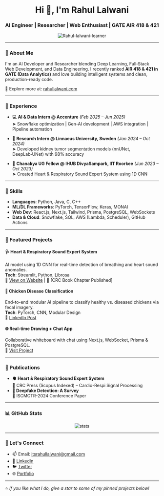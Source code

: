 <h1 align="center">Hi 👋, I'm Rahul Lalwani</h1>
<h3 align="center">AI Engineer | Researcher | Web Enthusiast | GATE AIR 418 & 421</h3>

<p align="center">
  <img src="https://komarev.com/ghpvc/?username=Rahul-lalwani-learner&label=Profile%20views&color=0e75b6&style=flat" alt="Rahul-lalwani-learner" />
</p>

---

### 🚀 About Me

I'm an AI Developer and Researcher blending Deep Learning, Full‑Stack Web Development, and Data Engineering. I recently ranked **AIR 418 & 421 in GATE (Data Analytics)** and love building intelligent systems and clean, production-ready code.

🧠 Explore more at: [rahullalwani.com](https://rahullalwani.com)

---

### 💼 Experience

- 💻 **AI & Data Intern @ Accenture** *(Feb 2025 – Jun 2025)*  
  ➤ Snowflake optimization | Gen-AI development | AWS integration | Pipeline automation  

- 🔬 **Research Intern @ Linnaeus University, Sweden** *(Jan 2024 – Oct 2024)*  
  ➤ Developed kidney tumor segmentation models (nnUNet, DeepLab‑UNet) with 98% accuracy  

- 🧠 **Chanakya UG Fellow @ IHUB DivyaSampark, IIT Roorkee** *(Jun 2023 – Oct 2023)*  
  ➤ Created Heart & Respiratory Sound Expert System using 1D CNN

---

### 🧠 Skills

- **Languages**: Python, Java, C, C++  
- **ML/DL Frameworks**: PyTorch, TensorFlow, Keras, MONAI  
- **Web Dev**: React.js, Next.js, Tailwind, Prisma, PostgreSQL, WebSockets  
- **Data & Cloud**: Snowflake, SQL, AWS (Lambda, Scheduler), GitHub Actions  

---

### 📌 Featured Projects

#### 🩺 Heart & Respiratory Sound Expert System  
AI model using 1D CNN for real-time detection of breathing and heart sound anomalies.  
**Tech**: Streamlit, Python, Librosa  
🔗 [View on Website](https://rahullalwani.com) | 📕 [CRC Book Chapter Published]

#### 🐔 Chicken Disease Classification  
End-to-end modular AI pipeline to classify healthy vs. diseased chickens via fecal imagery.  
**Tech**: PyTorch, CNN, Modular Design  
🔗 [LinkedIn Post](https://www.linkedin.com/posts/itsrahullalwani_deeplearningproject-industrystyle-modularprogramming-activity-7094854358487470082-7aTh)

#### 🌐 Real-time Drawing + Chat App  
Collaborative whiteboard with chat using Next.js, WebSocket, Prisma & PostgreSQL.  
🔗 [Visit Project](https://rahullalwani.com)

---

### 📄 Publications

- **🫀 Heart & Respiratory Sound Expert System**  
  📘 CRC Press (Scopus Indexed) – Cardio-Respi Signal Processing  
- **🧠 Deepfake Detection: A Survey**  
  🧾 ISCMCTR-2024 Conference Paper  

---

### 📊 GitHub Stats

<p align="center">
  <img src="https://github-readme-stats.vercel.app/api?username=Rahul-lalwani-learner&show_icons=true&theme=tokyonight" alt="stats" />
</p>

---

### 🤝 Let's Connect

- 📫 Email: itsrahullalwani@gmail.com  
- 🔗 [LinkedIn](https://linkedin.com/in/rahul-lalwani)  
- 🐦 [Twitter](https://twitter.com/Lalwani_Rahul_)  
- 🌐 [Portfolio](https://rahullalwani.com)

---

⭐️ *If you like what I do, give a star to some of my pinned projects below!*

